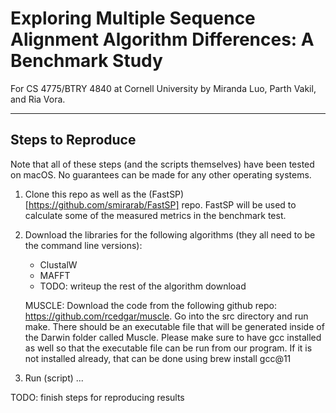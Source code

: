 # Exploring Multiple Sequence Alignment Algorithm Differences: A Benchmark Study

For CS 4775/BTRY 4840 at Cornell University by Miranda Luo, Parth Vakil, and Ria Vora.

------

## Steps to Reproduce

Note that all of these steps (and the scripts themselves) have been tested on macOS. No guarantees can be made for any other operating systems.

1. Clone this repo as well as the (FastSP)[https://github.com/smirarab/FastSP] repo. FastSP will be used to calculate some of the measured metrics in the benchmark test.

2. Download the libraries for the following algorithms (they all need to be the command line versions):
    * ClustalW
    * MAFFT
    * TODO: writeup the rest of the algorithm download

    MUSCLE: Download the code from the following github repo: https://github.com/rcedgar/muscle. Go into the src directory and run make. There should be an executable file that will be generated inside of the Darwin folder called Muscle. Please make sure to have gcc installed as well so that the executable file can be run from our program. If it is not installed already, that can be done using brew install gcc@11

3. Run (script) ...


TODO: finish steps for reproducing results

